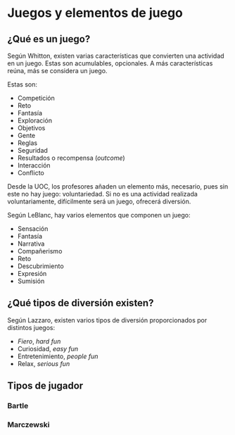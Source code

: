# Juegos y elementos de juego

## ¿Qué es un juego?

Según Whitton, existen varias características que convierten una actividad en un juego. Estas son acumulables, opcionales. A más características reúna, más se considera un juego.

Estas son:

* Competición
* Reto
* Fantasía
* Exploración
* Objetivos
* Gente
* Reglas
* Seguridad
* Resultados o recompensa (_outcome_)
* Interacción
* Conflicto

Desde la UOC, los profesores añaden un elemento más, necesario, pues sin este no hay juego: voluntariedad. Si no es una actividad realizada voluntariamente, difícilmente será un juego, ofrecerá diversión.

Según LeBlanc, hay varios elementos que componen un juego:

* Sensación
* Fantasía
* Narrativa
* Compañerismo
* Reto
* Descubrimiento
* Expresión
* Sumisión

## ¿Qué tipos de diversión existen?

Según Lazzaro, existen varios tipos de diversión proporcionados por distintos juegos:

* _Fiero_, _hard fun_
* Curiosidad, _easy fun_
* Entretenimiento, _people fun_
* Relax, _serious fun_

## Tipos de jugador

### Bartle

### Marczewski

